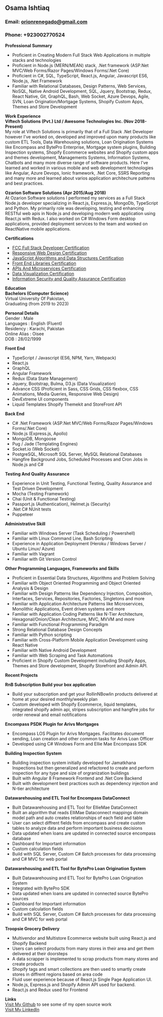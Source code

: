 ## **Osama Ishtiaq**    
### Email: orionrenegado@gmail.com   
### Phone: +923002770524       
     

__Professional Summary__    
* Proficient in Creating Modern Full Stack Web Applications in multiple stacks and technologies    
* Proficient in Node.js (MERN/MEAN) stack, .Net framework (ASP.Net MVC/Web Forms/Razor Pages/Windows Forms/.Net Core)     
* Proficient in C#, SQL, TypeScript, React.js, Angular, Javascript ES6, Node.js, .Net Framework    
* Familiar with Relational Databases, Design Patterns, Web Services, NoSQL, Native Android Development, SQL, Jquery, Bootstrap, Redux, React Native, Git, GraphQL, Bash, Web Socket, Azure Devops, Agile, SVN, Loan Origination/Mortgage Systems, Shopify Custom Apps, Themes and Store Development     
      

__Work Experience__    
**Viftech Solutions (Pvt.) Ltd / Awesome Technologies Inc. (Nov 2018-Present)**   
My role at Viftech Solutions is primarily that of a Full Stack .Net Developer however I've worked on, developed and improved upon many products like custom ETL Tools, Data Warehousing solutions, Loan Origination Systems like Encompass and BytePro Enterprise, Mortgage system plugins, Building Inspection systems, Shopify Ecommerce websites and Shopify custom apps and themes development, Managements Systems, Information Systems, Chatbots and many more diverse range of software products. Here I've learned and worked in various mobile and web development technologies like Angular, Azure Devops, Ionic framework, .Net Core, SSRS Reporting and many more and learned about varios application architechure patterns and best practices.      

**Ozarion Software Solutions (Apr 2015/Aug 2018)**   
At Ozarion Software solutions I performed my services as a Full Stack Node.js developer specializing in React.js, Express.js, MongoDb, TypeScript and Python. My primarily role was developing, testing and enhancing RESTful web apis in Node.js and developing modern web application using React.js with Redux. I also worked on C# Windows Form desktop applications, provided deployment services to the team and worked on ReactNative mobile applications.      


__Certifications__       
* [FCC Full Stack Developer Certification](https://www.freecodecamp.org/certification/oisee/full-stack)       
* [Responsive Web Design Certification](https://www.freecodecamp.org/certification/oisee/responsive-web-design)      
* [JavaScript Algorithms and Data Structures Certification](https://www.freecodecamp.org/certification/oisee/javascript-algorithms-and-data-structures)        
* [Front End Libraries Certification](https://www.freecodecamp.org/certification/oisee/front-end-libraries)       
* [APIs And Microservices Certification](https://www.freecodecamp.org/certification/oisee/apis-and-microservices)      
* [Data Visualization Certification](https://www.freecodecamp.org/certification/oisee/data-visualization)      
* [Information Security and Quality Assurance Certification](https://www.freecodecamp.org/certification/oisee/information-security-and-quality-assurance)       
         

__Education__         
**Bachelors (Computer Science)**        
Virtual University Of Pakistan,     
Graduating (from 2019 to 2023)        


__Personal Details__                  
 Gender          : Male                
 Languages       : English (Fluent)      
 Residency       : Karachi, Pakistan        
 Online Alias    : Oisee        
 DOB             : 28/02/1999      


__Front End__       
* TypeScript / Javascript (ES6, NPM, Yarn, Webpack)          
* React.js     
* GraphQL      
* Angular Framework     
* Redux (Data State Management)         
* Jquery, Bootstrap, Bulma, D3.js (Data Visualization)          
* Advance CSS (Proficient in Sass, CSS Grids, CSS flexbox, CSS Animations, Media Queries, Responsive Web Design)         
* DevExtreme UI components    
* Liquid Templates Shopify Themekit and StoreFront API    
          
__Back End__      
* C# .Net Framework (ASP.Net MVC/Web Forms/Razor Pages/Windows Forms/.Net Core)    
* Node.js (Express.js, Apollo)     
* MongoDB, Mongoose      
* Pug / Jade (Templating Engines)      
* Socket.io (Web Socket)       
* PostgreSQL, Microsoft SQL Server, MySQL Relational Databases     
* Hangfire Background Jobs, Scheduled Processes and Cron Jobs in Node.js and C#     

        
__Testing And Quality Assurance__       
* Experience in Unit Testing, Functional Testing, Quality Assurance and Test Driven Development       
* Mocha (Testing Framework)      
* Chai (Unit & Functional Testing)        
* Passport.js (Authentication), Helmet.js (Security)       
* .Net C# NUnit tests    
* Puppeteer    

__Administrative Skill__         
* Familiar with Windows Server (Task Scheduling / Powershell)           
* Familiar with Linux Command Line, Bash Scripting     
* Experience in Application Deployment (Heroku / Windows Server / Ubuntu Linux/ Azure)               
* Familiar with Vagrant        
* Familiar with Git Version Control      

__Other Programming Languages, Frameworks and Skills__        
* Proficient in Essential Data Structures, Algorithms and Problem Solving     
* Familiar with Object Oriented Programming and Object Oriented Analysis & Design    
* Familiar with Design Patterns like Dependency Injection, Composition, Interfaces, Services, Repositories, Factories, Singletons and more    
* Familiar with Application Architecture Patterns like Microservices, Monolithic Applications, Event driven systems and more    
* Familiar with Application Coding Patterns like N-Tier Architecture, Hexagonal/Onion/Clean Architecture, MVC, MVVM and more    
* Familiar with Functional Programming Paradigm    
* Strong Relational Database Design Concepts       
* Familiar with Python scripting    
* Familiar with Cross-Platform Mobile Application Development using React Native     
* Familiar with Native Android Development    
* Familiar with Web Scraping and Task Automations     
* Proficient in Shopify Custom Development including Shopify Apps, Themes and Store development, Shopify Storefront and Admin API.     

__Recent Projects__    

**RnB Subscription Build your box application**     
* Build your subscription and get your RollinNBowlin products delivered at home at your desired monthly/weekly plan    
* Custom developed with Shopify Ecommerce, liquid templates, integrated shopify admin api, stripes subscription and hangfire jobs for order renewal and email notifications    


**Encompass PSDK Plugin for Arivs Mortgages**     
* Encompass LOS Plugin for Arivs Mortgages. Facilitates document sending, Loan creation and other common tasks for Arivs Loan Officer     
* Developed using C# Windows Form and Ellie Mae Encompass SDK         


**Building Inspection System**     
* Building inspection system initially developed for Jamatkhana Inspections but then generalized and refactored to create and perform inspection for any type and size of orgranization buildings    
* Built with Angular 8 Framework Frontend and .Net Core Backend    
* Built with development best practices such as dependency injection and N-tier architecture    


**Datawarehousing and ETL Tool for Encompass DataConnect**       
* Built Datawarehousing and ETL Tool for EllieMae DataConnect     
* Built an algorithm that reads ElliMae Dataconnect mappings domain model path and auto creates relationships of each field and table     
* User can select diffrent fields from encompass and create custom tables to analyze data and perform important business decisions     
* Data updated when loans are updated in connected source encompass database     
* Dashboard for Important information    
* Custom calculation fields    
* Build with SQL Server, Custom C# Batch processes for data processing and C# MVC for web portal    


**Datawarehousing and ETL Tool for BytePro Loan Origination System**      
* Built Datawarehousing and ETL Tool for BytePro Loan Origination System      
* Integrated with BytePro SDK     
* Data updated when loans are updated in connected source BytePro sources     
* Dashboard for Important information    
* Custom calculation fields    
* Build with SQL Server, Custom C# Batch processes for data processing and C# MVC for web portal      

**Troopsie Grocery Delivery**    
* Multivendor and Multistore Ecommerce website built using React.js and Shopify Backend     
* Users can select products from many stores in their area and get them delivered at their doorsteps    
* A data scrapper is implemented to scrap products from many stores and create products    
* Shopify tags and smart collections are then used to smartly create stores in diffrent regions based on area code     
* Fluid user experience because of React.js Single Page Application UI.     
* Node.js, Express.js and Shopify Admin API used for backend.     
* React.js and Redux used for Frontend    


__Links__        
 [Visit My Github](https://github.com/osamaishtiaq) to see some of my open source work    
 [Visit My LinkedIn](https://www.linkedin.com/in/osama-ishtiaq-58990a178/)    
